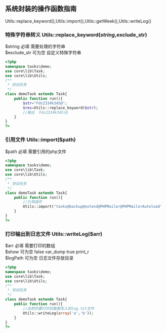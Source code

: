 ## 系统封装的操作函数指南
Utils::replace_keyword(),Utils::import(),Utils::getWeek(),Utils::writeLog()

### 特殊字符串转义  Utils::replace_keyword($string,$exclude_str) 
$string		必填	需要处理的字符串<br>
$exclude_str	可为空	自定义特殊字符串<br>
``` php
<?php
namespace tasks\demo;
use core\lib\Task;
use core\lib\Utils;
/**
 * 测试任务
 */
class demoTask extends Task{
	public function run(){
	    $str="Fds2334k345@";
	    $res=Utils::replace_keyword($str);
	    //输出  Fds2334k345\@
	}
}
?>
```
### 引用文件  Utils::import($path) 
$path		必填	需要引用的php文件<br>
``` php
<?php
namespace tasks\demo;
use core\lib\Task;
use core\lib\Utils;
/**
 * 测试任务
 */
class demoTask extends Task{
	public function run(){
	    //引用插件
	    Utils::import("tasks@backup@extend@PHPMailer@PHPMailerAutoload");
	}
}
?>
```
### 打印输出到日志文件  Utils::writeLog($arr) 
$arr		必填	需要打印的数组<br>
$show		可为空	false 	var_dump	true	print_r<br>
$logPath	可为空	日志文件存放目录<br>
``` php
<?php
namespace tasks\demo;
use core\lib\Task;
use core\lib\Utils;
/**
 * 测试任务
 */
class demoTask extends Task{
	public function run(){
	    //会把你要打印的数据写入到log.txt文件
	    Utils::writeLog(array('a','b'));
	}
}
?>
```
